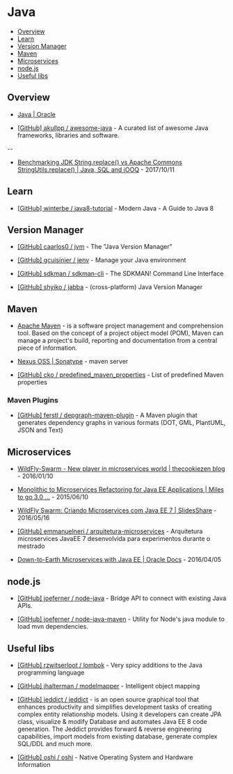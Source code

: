 # Java

<!-- toc -->

* [Overview](#overview)
* [Learn](#learn)
* [Version Manager](#version-manager)
* [Maven](#maven)
* [Microservices](#microservices)
* [node.js](#nodejs)
* [Useful libs](#useful-libs)

<!-- toc stop -->


## Overview

* [Java | Oracle](https://www.oracle.com/java/)

* [[GitHub] akullpp / awesome-java](https://github.com/akullpp/awesome-java) - A curated list of awesome Java frameworks, libraries and software.

--

* [Benchmarking JDK String.replace() vs Apache Commons StringUtils.replace() | Java, SQL and jOOQ](https://blog.jooq.org/2017/10/11/benchmarking-jdk-string-replace-vs-apache-commons-stringutils-replace/) - 2017/10/11


## Learn

* [[GitHub] winterbe / java8-tutorial](https://github.com/winterbe/java8-tutorial) - Modern Java - A Guide to Java 8


## Version Manager

* [[GitHub] caarlos0 / jvm](https://github.com/caarlos0/jvm) - The "Java Version Manager"

* [[GitHub] gcuisinier / jenv](https://github.com/gcuisinier/jenv) - Manage your Java environment

* [[GitHub] sdkman / sdkman-cli](https://github.com/sdkman/sdkman-cli) - The SDKMAN! Command Line Interface

* [[GitHub] shyiko / jabba](https://github.com/shyiko/jabba) - (cross-platform) Java Version Manager


## Maven

* [Apache Maven](https://maven.apache.org/) - is a software project management and comprehension tool. Based on the concept of a project object model (POM), Maven can manage a project's build, reporting and documentation from a central piece of information.

* [Nexus OSS | Sonatype](http://www.sonatype.org/nexus/go/) - maven server

* [[GitHub] cko / predefined_maven_properties](https://github.com/cko/predefined_maven_properties) - List of predefined Maven properties

### Maven Plugins

* [[GitHub] ferstl / depgraph-maven-plugin](https://github.com/ferstl/depgraph-maven-plugin) - A Maven plugin that generates dependency graphs in various formats (DOT, GML, PlantUML, JSON and Text)


## Microservices

* [WildFly-Swarm - New player in microservices world | thecookiezen blog](http://thecookiezen.com/blog/2016/01/10/wildfly-swarm-new-player-in-microservices-world/) - 2016/01/10

* [Monolithic to Microservices Refactoring for Java EE Applications | Miles to go 3.0 ...](http://blog.arungupta.me/monolithic-microservices-refactoring-javaee-applications/) - 2015/06/10

* [WildFly Swarm: Criando Microservices com Java EE 7 | SlidesShare](http://www.slideshare.net/gastaldi/wildfly-swarm-criando-microservices-com-java-ee-7) - 2016/05/16

* [[GitHub] emmanuelneri / arquitetura-microservices](https://github.com/emmanuelneri/arquitetura-microservices) - Arquitetura microservices JavaEE 7 desenvolvida para experimentos durante o mestrado

* [Down-to-Earth Microservices with Java EE | Oracle Docs](https://community.oracle.com/docs/DOC-996673) - 2016/04/05


## node.js

* [[GitHub] joeferner / node-java](https://github.com/joeferner/node-java) - Bridge API to connect with existing Java APIs.

* [[GitHub] joeferner / node-java-maven](https://github.com/joeferner/node-java-maven) - Utility for Node's java module to load mvn dependencies.


## Useful libs

* [[GitHub] rzwitserloot / lombok](https://github.com/rzwitserloot/lombok) - Very spicy additions to the Java programming language

* [[GitHub] jhalterman / modelmapper](https://github.com/jhalterman/modelmapper) - Intelligent object mapping

* [[GitHub] jeddict / jeddict](https://github.com/jeddict/jeddict) - is an open source graphical tool that enhances productivity and simplifies development tasks of creating complex entity relationship models. Using it developers can create JPA class, visualize & modify Database and automates Java EE 8 code generation. The Jeddict provides forward & reverse engineering capabilities, import models from existing database, generate complex SQL/DDL and much more.

* [[GitHub] oshi / oshi](https://github.com/oshi/oshi) - Native Operating System and Hardware Information
